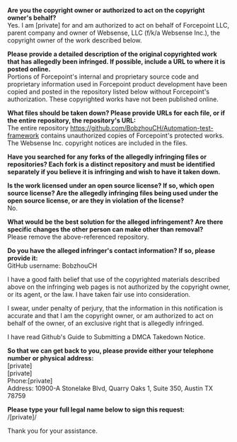 **Are you the copyright owner or authorized to act on the copyright owner's behalf?**  
Yes. I am [private] for and am authorized to act on behalf of Forcepoint LLC, parent company and owner of Websense, LLC (f/k/a Websense Inc.), the copyright owner of the work described below.

**Please provide a detailed description of the original copyrighted work that has allegedly been infringed. If possible, include a URL to where it is posted online.**  
Portions of Forcepoint's internal and proprietary source code and proprietary information used in Forcepoint product development have been copied and posted in the repository listed below without Forcepoint's authorization. These copyrighted works have not been published online.

**What files should be taken down? Please provide URLs for each file, or if the entire repository, the repository's URL:**  
The entire repository https://github.com/BobzhouCH/Automation-test-framework contains unauthorized copies of Forcepoint's protected works. The Websense Inc. copyright notices are included in the files.

**Have you searched for any forks of the allegedly infringing files or repositories? Each fork is a distinct repository and must be identified separately if you believe it is infringing and wish to have it taken down.**  

**Is the work licensed under an open source license? If so, which open source license? Are the allegedly infringing files being used under the open source license, or are they in violation of the license?**  
No.

**What would be the best solution for the alleged infringement? Are there specific changes the other person can make other than removal?**  
Please remove the above-referenced repository.

**Do you have the alleged infringer's contact information? If so, please provide it:**  
GitHub username: BobzhouCH

I have a good faith belief that use of the copyrighted materials described above on the infringing web pages is not authorized by the copyright owner, or its agent, or the law. I have taken fair use into consideration.

I swear, under penalty of perjury, that the information in this notification is accurate and that I am the copyright owner, or am authorized to act on behalf of the owner, of an exclusive right that is allegedly infringed.

I have read Github's Guide to Submitting a DMCA Takedown Notice.

**So that we can get back to you, please provide either your telephone number or physical address:**  
[private]  
[private]  
Phone:[private]  
Address: 10900-A Stonelake Blvd, Quarry Oaks 1, Suite 350, Austin TX 78759  

**Please type your full legal name below to sign this request:**  
/[private]/  

Thank you for your assistance.
